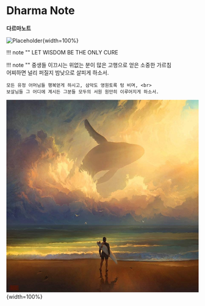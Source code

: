 # Dharma Note 
__다르마노트__

![Placeholder](img/oerich.png){width=100%}

!!! note ""
    LET WISDOM BE THE ONLY CURE


!!! note ""
    중생들 이끄시는 위없는 분이 많은 고행으로 얻은 소중한 가르침 <br>
    어찌하면 널리 퍼질지 밤낮으로 살피게 하소서.

    모든 유정 어머님들 행복얻게 하시고, 삼악도 영원토록 텅 비며, <br>
    보살님들 그 어디에 계시든 그분들 모두의 서원 원만히 이루어지게 하소서.

![Placeholder](img/IMG_0613.JPG){width=100%}